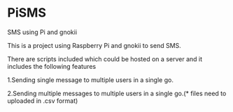 PiSMS
=====

SMS using Pi and gnokii

This is a project using Raspberry Pi and gnokii to send SMS.

There are scripts included which could be hosted on a server and  it includes the following features

1.Sending single message to multiple users in a single go.

2.Sending multiple messages to multiple users in a single go.(* files need to uploaded in .csv format)
